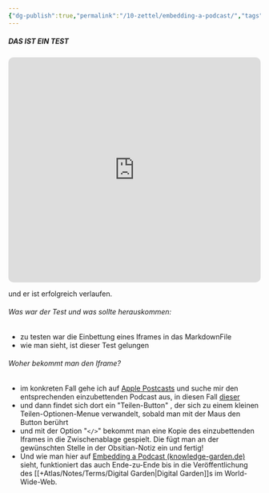 ```yaml
---
{"dg-publish":true,"permalink":"/10-zettel/embedding-a-podcast/","tags":["class/note"],"noteIcon":""}
---
```


##### DAS IST EIN TEST

<iframe allow="autoplay *; encrypted-media *; fullscreen *; clipboard-write" frameborder="0" height="450" style="width:100%;max-width:660px;overflow:hidden;border-radius:10px;" sandbox="allow-forms allow-popups allow-same-origin allow-scripts allow-storage-access-by-user-activation allow-top-navigation-by-user-activation" src="https://embed.podcasts.apple.com/de/podcast/education-newscast/id1352307529"></iframe>

und er ist erfolgreich verlaufen.

###### Was war der Test und was sollte herauskommen:
- zu testen war die Einbettung eines Iframes in das MarkdownFile
- wie man sieht, ist dieser Test gelungen

###### Woher bekommt man den Iframe?
- im konkreten Fall gehe ich auf [Apple Postcasts](https://podcasts.apple.com/de/) und suche mir den entsprechenden einzubettenden Podcast aus, in diesen Fall [dieser](https://podcasts.apple.com/de/podcast/education-newscast/id1352307529)
- und dann findet sich dort ein "Teilen-Button" , der sich zu einem kleinen Teilen-Optionen-Menue verwandelt, sobald man mit der Maus den Button berührt
- und mit der Option "`</>`" bekommt man eine Kopie des einzubettenden Iframes in die Zwischenablage gespielt. Die fügt man an der gewünschten Stelle in der Obsitian-Notiz ein und fertig!
- Und wie man hier auf [Embedding a Podcast (knowledge-garden.de)](https://www.knowledge-garden.de/10-zettel/embedding-a-podcast/) sieht, funktioniert das auch Ende-zu-Ende bis in die Veröffentlichung des [[+Atlas/Notes/Terms/Digital Garden\|Digital Garden]]s im World-Wide-Web.
